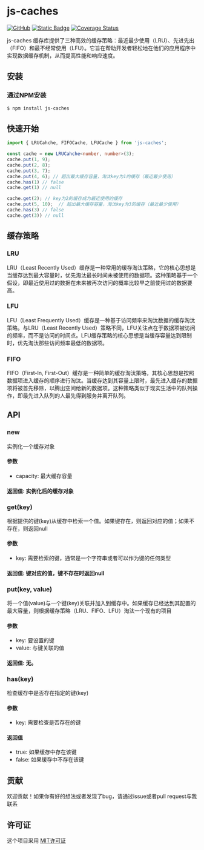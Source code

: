 # js-caches 
[![GitHub](https://img.shields.io/github/license/algok-876/js-caches)](https://github.com/algok-876/js-caches/blob/master/LICENSE)
[![Static Badge](https://img.shields.io/badge/npm-v1.0.0-blue)](https://www.npmjs.com/package/js-caches)
[![Coverage Status](https://coveralls.io/repos/github/algok-876/js-caches/badge.svg)](https://coveralls.io/github/algok-876/js-caches)


js-caches 缓存库提供了三种高效的缓存策略：最近最少使用（LRU）、先进先出（FIFO）和最不经常使用（LFU）。它旨在帮助开发者轻松地在他们的应用程序中实现数据缓存机制，从而提高性能和响应速度。

## 安装

### 通过NPM安装
```bash
$ npm install js-caches
```

## 快速开始
```ts
import { LRUCahche, FIFOCache, LFUCache } from 'js-caches';

const cache = new LRUCahche<number, number>(3);
cache.put(1, 9);
cache.put(2, 8);
cache.put(3, 7);
cache.put(4, 6); // 超出最大缓存容量，淘汰key为1的缓存（最近最少使用）
cache.has(1) // false
cache.get(1) // null

cache.get(2); // key为2的缓存成为最近使用的缓存
cache.put(5, 10);  // 超出最大缓存容量，淘汰key为3的缓存（最近最少使用）
cache.has(3) // false
cache.get(3)) // null
```
## 缓存策略
### LRU
LRU（Least Recently Used）缓存是一种常用的缓存淘汰策略，它的核心思想是当缓存达到最大容量时，优先淘汰最长时间未被使用的数据项。这种策略基于一个假设，即最近使用过的数据在未来被再次访问的概率比较早之前使用过的数据要高。

### LFU
LFU（Least Frequently Used）缓存是一种基于访问频率来淘汰数据的缓存淘汰策略。与LRU（Least Recently Used）策略不同，LFU关注点在于数据项被访问的频率，而不是访问的时间点。LFU缓存策略的核心思想是当缓存容量达到限制时，优先淘汰那些访问频率最低的数据项。

### FIFO
FIFO（First-In, First-Out）缓存是一种简单的缓存淘汰策略，其核心思想是按照数据项进入缓存的顺序进行淘汰。当缓存达到其容量上限时，最先进入缓存的数据项将被首先移除，以腾出空间给新的数据项。这种策略类似于现实生活中的队列操作，即最先进入队列的人最先得到服务并离开队列。

## API
### new
实例化一个缓存对象
#### 参数
- capacity: 最大缓存容量
#### 返回值: 实例化后的缓存对象

### get(key)
根据提供的键(key)从缓存中检索一个值。如果键存在，则返回对应的值；如果不存在，则返回null
#### 参数
- key: 需要检索的键，通常是一个字符串或者可以作为键的任何类型
#### 返回值: 键对应的值，键不存在时返回null

### put(key, value)
将一个值(value)与一个键(key)关联并加入到缓存中。如果缓存已经达到其配置的最大容量，则根据缓存策略（LRU、FIFO、LFU）淘汰一个现有的项目

#### 参数
- key: 要设置的键
- value: 与键关联的值

#### 返回值: 无。

### has(key)
检查缓存中是否存在指定的键(key)

#### 参数
- key: 需要检查是否存在的键

#### 返回值
- true: 如果缓存中存在该键
- false: 如果缓存中不存在该键

## 贡献
欢迎贡献！如果你有好的想法或者发现了bug，请通过issue或者pull request与我联系

## 许可证
这个项目采用 [MIT许可证](https://github.com/algok-876/js-caches/blob/master/LICENSE)
